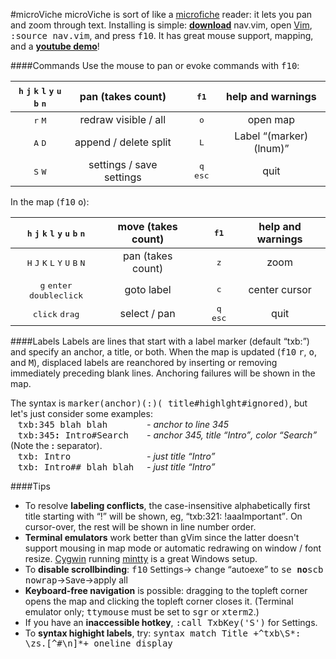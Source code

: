 #microViche
microViche is sort of like a [microfiche](http://www.wisegeek.org/what-is-microfiche.htm) reader: it lets you pan and zoom through text. Installing is simple: **[download](https://raw.github.com/q335r49/textabyss/master/nav.vim)** nav.vim, open [Vim](http://www.vim.org), <samp>:source nav.vim</samp>, and press <kbd>f10</kbd>. It has great mouse support, mapping, and a **[youtube demo](https://www.youtube.com/watch?v=9YNiPUTGO28)**!

####Commands
Use the mouse to pan or evoke commands with <kbd>f10</kbd>:

<kbd>h</kbd> <kbd>j</kbd> <kbd>k</kbd> <kbd>l</kbd> <kbd>y</kbd> <kbd>u</kbd> <kbd>b</kbd> <kbd>n</kbd> | pan (takes count) || <kbd>f1</kbd> | help and warnings
:---: | :---: | :---: | :---: | :---:
<kbd>r</kbd> <kbd>M</kbd> | redraw visible / all || <kbd>o</kbd> | open map
<kbd>A</kbd> <kbd>D</kbd> | append / delete split || <kbd>L</kbd> | Label <q>(marker)(lnum)</q>
<kbd>S</kbd> <kbd>W</kbd> | settings / save settings || <kbd>q</kbd> <kbd>esc</kbd> | quit

In the map (<kbd>f10</kbd> <kbd>o</kbd>):

<kbd>h</kbd> <kbd>j</kbd> <kbd>k</kbd> <kbd>l</kbd> <kbd>y</kbd> <kbd>u</kbd> <kbd>b</kbd> <kbd>n</kbd> | move (takes count) || <kbd>f1</kbd> | help and warnings
:---: | :---: | :---: | :---: | :---:
<kbd>H</kbd> <kbd>J</kbd> <kbd>K</kbd> <kbd>L</kbd> <kbd>Y</kbd> <kbd>U</kbd> <kbd>B</kbd> <kbd>N</kbd> | pan (takes count) || <kbd>z</kbd> | zoom
<kbd>g</kbd> <kbd>enter</kbd> <kbd>doubleclick</kbd> | goto label || <kbd>c</kbd> | center cursor
 <kbd>click</kbd> <kbd>drag</kbd> | select / pan || <kbd>q</kbd> <kbd>esc</kbd> | quit
 
####Labels
Labels are lines that start with a label marker (default <q>txb:</q>) and specify an anchor, a title, or both. When the map is updated (<kbd>f10</kbd> <kbd>r</kbd>, <kbd>o</kbd>, and <kbd>M</kbd>), displaced labels are reanchored by inserting or removing immediately preceding blank lines. Anchoring failures will be shown in the map.

The syntax is <samp>marker(anchor)(:)( title#highlght#ignored)</samp>, but let's just consider some examples:  
&nbsp;&nbsp;&nbsp;<samp>txb:345 blah blah&nbsp;&nbsp;&nbsp;&nbsp;&nbsp;&nbsp;&nbsp;</samp> *- anchor to line 345*  
&nbsp;&nbsp;&nbsp;<samp>txb:345<b>:</b> Intro#Search&nbsp;&nbsp;&nbsp;</samp> *- anchor 345, title <q>Intro</q>, color <q>Search</q>* (Note the <b>:</b> separator).  
&nbsp;&nbsp;&nbsp;<samp>txb: Intro&nbsp;&nbsp;&nbsp;&nbsp;&nbsp;&nbsp;&nbsp;&nbsp;&nbsp;&nbsp;&nbsp;&nbsp;&nbsp;&nbsp;</samp> *- just title <q>Intro</q>*  
&nbsp;&nbsp;&nbsp;<samp>txb: Intro## blah blah&nbsp;&nbsp;</samp> *- just title <q>Intro</q>*

####Tips
- To resolve **labeling conflicts**, the case-insensitive alphabetically first title starting with <q>!</q> will be shown, eg, <q>txb:321: !aaaImportant</q>. On cursor-over, the rest will be shown in line number order.
- **Terminal emulators** work better than gVim since the latter doesn't support mousing in map mode or automatic redrawing on window / font resize. [Cygwin](http://www.cygwin.com/) running [mintty](https://code.google.com/p/mintty/) is a great Windows setup.
- To **disable scrollbinding**: <kbd>f10</kbd> <kbd>S</kbd>ettings→ <kbd>c</kbd>hange <q>autoexe</q> to <samp>se </samp>**<samp>no</samp>**<samp>scb nowrap</samp>→<kbd>S</kbd>ave→apply all
- **Keyboard-free navigation** is possible: dragging to the topleft corner opens the map and clicking the topleft corner closes it. (Terminal emulator only; <samp>ttymouse</samp> must be set to <samp>sgr</samp> or <samp>xterm2</samp>.)
- If you have an **inaccessible hotkey**, <samp>:call TxbKey('S')</samp> for <kbd>S</kbd>ettings.
- To **syntax highight labels**, try: <samp>syntax match Title +^txb\S*: \zs.[^#\n]*+ oneline display</samp>

